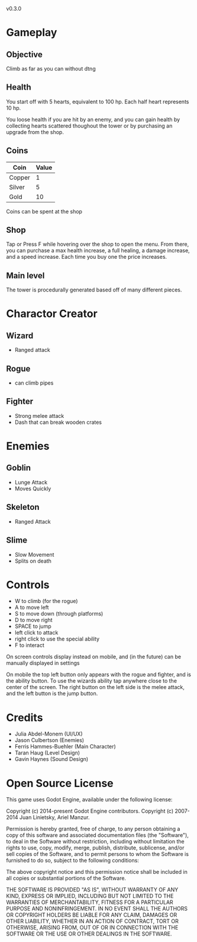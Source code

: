 v0.3.0

# Gameplay

## Objective
Climb as far as you can without dtng

## Health
You start off with 5 hearts, equivalent to 100 hp. Each half heart represents 10 hp.

You loose health if you are hit by an enemy, and you can gain health by collecting hearts scattered thoughout the tower or by purchasing an upgrade from the shop.

## Coins
| Coin | Value |
| --- | --- |
| Copper | 1 |
| Silver | 5 |
| Gold | 10 |

Coins can be spent at the shop

## Shop
Tap or Press F while hovering over the shop to open the menu. From there, you can purchase a max health increase, a full healing, a damage increase, and a speed increase. Each time you buy one the price increases.

## Main level
The tower is procedurally generated based off of many different pieces.

# Charactor Creator

## Wizard
- Ranged attack

## Rogue
- can climb pipes

## Fighter
- Strong melee attack
- Dash that can break wooden crates

# Enemies

## Goblin
- Lunge Attack
- Moves Quickly

## Skeleton
- Ranged Attack

## Slime
- Slow Movement
- Splits on death

# Controls
- W to climb (for the rogue)
- A to move left
- S to move down (through platforms)
- D to move right
- SPACE to jump
- left click to attack
- right click to use the special ability 
- F to interact

On screen controls display instead on mobile, and (in the future) can be manually displayed in settings

On mobile the top left button only appears with the rogue and fighter, and is the ability button. To use the wizards ability tap anywhere close to the center of the screen. The right button on the left side is the melee attack, and the left button is the jump button.

# Credits
- Julia Abdel-Monem (UI/UX)
- Jason Culbertson (Enemies)
- Ferris Hammes-Buehler (Main Character)
- Taran Haug (Level Design)
- Gavin Haynes (Sound Design)

# Open Source License

This game uses Godot Engine, available under the following license:

Copyright (c) 2014-present Godot Engine contributors.
Copyright (c) 2007-2014 Juan Linietsky, Ariel Manzur.

Permission is hereby granted, free of charge, to any person obtaining a copy
of this software and associated documentation files (the "Software"), to deal
in the Software without restriction, including without limitation the rights
to use, copy, modify, merge, publish, distribute, sublicense, and/or sell
copies of the Software, and to permit persons to whom the Software is
furnished to do so, subject to the following conditions:

The above copyright notice and this permission notice shall be included in all
copies or substantial portions of the Software.

THE SOFTWARE IS PROVIDED "AS IS", WITHOUT WARRANTY OF ANY KIND, EXPRESS OR
IMPLIED, INCLUDING BUT NOT LIMITED TO THE WARRANTIES OF MERCHANTABILITY,
FITNESS FOR A PARTICULAR PURPOSE AND NONINFRINGEMENT. IN NO EVENT SHALL THE
AUTHORS OR COPYRIGHT HOLDERS BE LIABLE FOR ANY CLAIM, DAMAGES OR OTHER
LIABILITY, WHETHER IN AN ACTION OF CONTRACT, TORT OR OTHERWISE, ARISING FROM,
OUT OF OR IN CONNECTION WITH THE SOFTWARE OR THE USE OR OTHER DEALINGS IN THE
SOFTWARE.